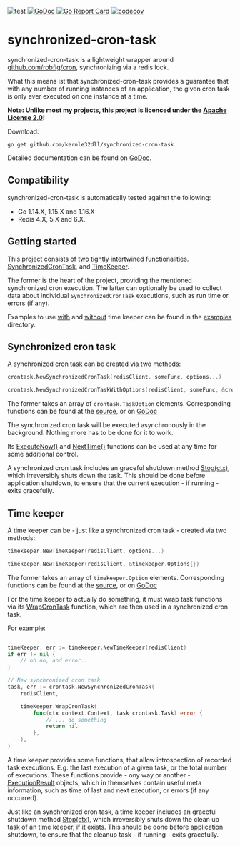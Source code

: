 ![test](https://github.com/kernle32dll/synchronized-cron-task/workflows/test/badge.svg)
[![GoDoc](https://godoc.org/github.com/kernle32dll/synchronized-cron-task?status.svg)](http://godoc.org/github.com/kernle32dll/synchronized-cron-task)
[![Go Report Card](https://goreportcard.com/badge/github.com/kernle32dll/synchronized-cron-task)](https://goreportcard.com/report/github.com/kernle32dll/synchronized-cron-task)
[![codecov](https://codecov.io/gh/kernle32dll/synchronized-cron-task/branch/master/graph/badge.svg)](https://codecov.io/gh/kernle32dll/synchronized-cron-task)

# synchronized-cron-task

synchronized-cron-task is a lightweight wrapper around [github.com/robfig/cron](https://github.com/robfig/cron), synchronizing via a redis lock.

What this means ist that synchronized-cron-task provides a guarantee that with any number of running instances of an application, the given cron task
is only ever executed on one instance at a time.

**Note: Unlike most my projects, this project is licenced under the [Apache License 2.0](./LICENSE)!**

Download:

```
go get github.com/kernle32dll/synchronized-cron-task
```

Detailed documentation can be found on [GoDoc](https://godoc.org/github.com/kernle32dll/synchronized-cron-task).

## Compatibility

synchronized-cron-task is automatically tested against the following:
 
- Go 1.14.X, 1.15.X and 1.16.X
- Redis 4.X, 5.X and 6.X.

## Getting started

This project consists of two tightly intertwined functionalities. [SynchronizedCronTask](./synchronized_cron_task.go), and [TimeKeeper](./timekeeper/time_keeper.go).

The former is the heart of the project, providing the mentioned synchronized cron execution. The latter can optionally be used to collect data
about individual `SynchronizedCronTask` executions, such as run time or errors (if any).

Examples to use [with](./examples/example-with-timekeeper/main.go) and [without](./examples/example-without-timekeeper/main.go) time keeper can be
found in the [examples](./examples) directory.

## Synchronized cron task

A synchronized cron task can be created via two methods:

```go
crontask.NewSynchronizedCronTask(redisClient, someFunc, options...)

crontask.NewSynchronizedCronTaskWithOptions(redisClient, someFunc, &crontask.TaskOptions{})
```

The former takes an array of `crontask.TaskOption` elements. Corresponding functions can be found at the [source](./synchronized_cron_task_options.go),
or on [GoDoc](https://godoc.org/github.com/kernle32dll/synchronized-cron-task#TaskOption)

The synchronized cron task will be executed asynchronously in the background. Nothing more has to be done for it to work.

Its [ExecuteNow()](https://godoc.org/github.com/kernle32dll/synchronized-cron-task#SynchronizedCronTask.ExecuteNow) and
[NextTime()](https://godoc.org/github.com/kernle32dll/synchronized-cron-task#SynchronizedCronTask.NextTime) functions can be
used at any time for some additional control.

A synchronized cron task includes an graceful shutdown method [Stop(ctx)](https://godoc.org/github.com/kernle32dll/synchronized-cron-task#SynchronizedCronTask.Stop),
which irreversibly shuts down the task. This should be done before application shutdown, to ensure that the current
execution - if running - exits gracefully.

## Time keeper

A time keeper can be - just like a synchronized cron task - created via two methods:

```go
timekeeper.NewTimeKeeper(redisClient, options...)

timekeeper.NewTimeKeeper(redisClient, &timekeeper.Options{})
```

The former takes an array of `timekeeper.Option` elements. Corresponding functions can be found at the [source](./timekeeper/time_keeper_options.go),
or on [GoDoc](https://godoc.org/github.com/kernle32dll/synchronized-cron-task/timekeeper#Option)

For the time keeper to actually do something, it must wrap task functions via its [WrapCronTask](https://godoc.org/github.com/kernle32dll/synchronized-cron-task/timekeeper#TimeKeeper.WrapCronTask)
function, which are then used in a synchronized cron task.

For example:

```go

timeKeeper, err := timekeeper.NewTimeKeeper(redisClient)
if err != nil {
    // oh no, and error...
}

// New synchronized cron task
task, err := crontask.NewSynchronizedCronTask(
    redisClient,

    timeKeeper.WrapCronTask(
        func(ctx context.Context, task crontask.Task) error {
            // ... do something
            return nil
        },
    ),
)

```

A time keeper provides some functions, that allow introspection of recorded task executions. E.g. the last execution of a given task,
or the total number of executions. These functions provide - ony way or another - [ExecutionResult](https://godoc.org/github.com/kernle32dll/synchronized-cron-task/timekeeper#ExecutionResult)
objects, which in themselves contain useful meta information, such as time of last and next execution, or errors (if any occurred).

Just like an synchronized cron task, a time keeper includes an graceful shutdown method [Stop(ctx)](https://godoc.org/github.com/kernle32dll/synchronized-cron-task/timekeeper#TimeKeeper.Stop),
which irreversibly shuts down the clean up task of an time keeper, if it exists. This should be done before application shutdown,
to ensure that the cleanup task - if running - exits gracefully.
